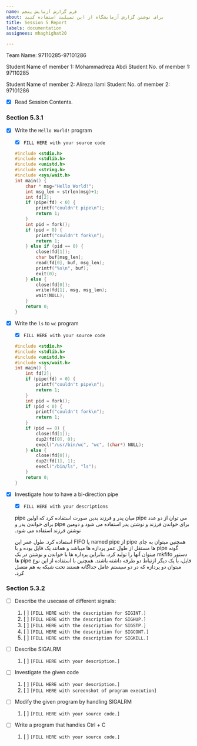 ```yaml
---
name: فرم گزارش آزمایش پنجم
about: برای نوشتن گزارش آزمایشگاه از این تمپلیت استفاده کنید
title: Session 5 Report
labels: documentation
assignees: mhaghighat20

---
```


Team Name: 97110285-97101286

Student Name of member 1: Mohammadreza Abdi
Student No. of member 1: 97110285

Student Name of member 2: Alireza Ilami
Student No. of member 2: 97101286

- [x] Read Session Contents.

### Section 5.3.1

- [x] Write the `Hello World!` program
    - [x] `FILL HERE with your source code`
    
    ```c
    #include <stdio.h>
    #include <stdlib.h>
    #include <unistd.h>
    #include <string.h>
    #include <sys/wait.h>
    int main() {
        char * msg="Hello World!";
        int msg_len = strlen(msg)+1;
        int fd[2];
        if (pipe(fd) < 0) {
            printf("couldn't pipe\n");
            return 1;
        }
        int pid = fork();
        if (pid < 0) {
            printf("couldn't fork\n");
            return 1;
        } else if (pid == 0) {
            close(fd[1]);
            char buf[msg_len];
            read(fd[0], buf, msg_len);
            printf("%s\n", buf);
            exit(0);
        } else {
            close(fd[0]);
            write(fd[1], msg, msg_len);
            wait(NULL);
        }
        return 0;
    }
    ```
    
- [x] Write the `ls` to `wc` program
    - [x] `FILL HERE with your source code`
    
    ```c
    #include <stdio.h>
    #include <stdlib.h>
    #include <unistd.h>
    #include <sys/wait.h>
    int main() {
        int fd[2];
        if (pipe(fd) < 0) {
            printf("couldn't pipe\n");
            return 1;
        }
        int pid = fork();
        if (pid < 0) {
            printf("couldn't fork\n");
            return 1;
        }
        if (pid == 0) {
            close(fd[1]);
            dup2(fd[0], 0);
            execl("/usr/bin/wc", "wc", (char*) NULL);
        } else {
            close(fd[0]);
            dup2(fd[1], 1);
            execl("/bin/ls", "ls");
        }
        return 0;
    }
    ```

- [x] Investigate how to have a bi-direction pipe
    - [x] `FILL HERE with your descriptions`
    
    <div dir="rtl">
     
    می توان از دو عدد 
    pipe
    میان پدر و فرزند بدین صورت استفاده کرد که اولین
    pipe
    برای خواندن فرزند و نوشتن پدر استفاده می شود و دومین 
    pipe
    برای خواندن پدر و نوشتن فرزند استفاده می شود.
    
    همچنین میتوان به جای 
    pipe
    از
    named pipe
    یا
    FIFO
    استفاده کرد.
    طول عمر این گونه
    pipe
    ها مستقل از طول عمر پردازه ها میباشد و همانند یک فایل بوده و با دستور 
    mkfifo
    میتوان آنها را تولید کرد.
    بنابراین پردازه ها با خواندن و نوشتن در یک فایل، با یک دیگر ازتباط دو طرفه داشته باشند.
    همچنین با استفاده از این نوع
    pipe
    ها میتوان دو پردازه که در دو سیستم عامل جداگانه هستند تحت شبکه به هم متصل کرد.
    </div>
    

### Section 5.3.2

- [ ] Describe the usecase of different signals:
    1. [ ] `[FILL HERE with the description for SIGINT.]`
    1. [ ] `[FILL HERE with the description for SIGHUP.]`
    1. [ ] `[FILL HERE with the description for SIGSTP.]`
    1. [ ] `[FILL HERE with the description for SIGCONT.]`
    1. [ ] `[FILL HERE with the description for SIGKILL.]`

- [ ] Describe SIGALRM
    1. [ ] `[FILL HERE with your description.]`

- [ ] Investigate the given code
    1. [ ] `[FILL HERE with your description.]`
    1. [ ] `[FILL HERE with screenshot of program execution]`

- [ ] Modify the given program by handling SIGALRM
    1. [ ] `[FILL HERE with your source code.]`

- [ ] Write a program that handles Ctrl + C
    1. [ ] `[FILL HERE with your source code.]`
